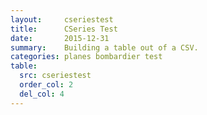 ```yaml
---
layout:     cseriestest
title:      CSeries Test
date:       2015-12-31
summary:    Building a table out of a CSV.
categories: planes bombardier test
table:
  src: cseriestest
  order_col: 2
  del_col: 4
---
```

